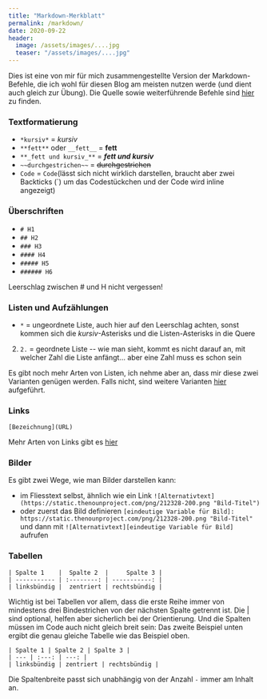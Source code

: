 ```yaml
---
title: "Markdown-Merkblatt"
permalink: /markdown/
date: 2020-09-22
header:
  image: /assets/images/....jpg
  teaser: "/assets/images/....jpg"
---
```


Dies ist eine von mir für mich zusammengestellte Version der Markdown-Befehle, die ich wohl für diesen Blog am meisten nutzen werde (und dient auch gleich zur Übung). 
Die Quelle sowie weiterführende Befehle sind [hier](https://github.com/adam-p/markdown-here/wiki/Markdown-Cheatsheet) zu finden. 


### Textformatierung
* `*kursiv*` = *kursiv* 
* `**fett**` oder `__fett__` = **fett** 
* `**_fett und kursiv_**` = **_fett und kursiv_**
* `~~durchgestrichen~~` = ~~durchgestrichen~~
* `Code` = `Code`(lässt sich nicht wirklich darstellen, braucht aber zwei Backticks (`) um das Codestückchen und der Code wird inline angezeigt)

### Überschriften
* `# H1`
* `## H2`
* `### H3`
* `#### H4`
* `##### H5`
* `###### H6`

Leerschlag zwischen # und H nicht vergessen!

### Listen und Aufzählungen

* `*` = ungeordnete Liste, auch hier auf den Leerschlag achten, sonst kommen sich die *kursiv*-Asterisks und die Listen-Asterisks in die Quere
2. `2.` = geordnete Liste -- wie man sieht, kommt es nicht darauf an, mit welcher Zahl die Liste anfängt... aber eine Zahl muss es schon sein

Es gibt noch mehr Arten von Listen, ich nehme aber an, dass mir diese zwei Varianten genügen werden. Falls nicht, sind weitere Varianten [hier](https://github.com/adam-p/markdown-here/wiki/Markdown-Cheatsheet#lists) aufgeführt. 

### Links

`[Bezeichnung](URL)`

Mehr Arten von Links gibt es [hier](https://github.com/adam-p/markdown-here/wiki/Markdown-Cheatsheet#links)

### Bilder
Es gibt zwei Wege, wie man Bilder darstellen kann: 
* im Fliesstext selbst, ähnlich wie ein Link `![Alternativtext](https://static.thenounproject.com/png/212328-200.png "Bild-Titel")` 
* oder zuerst das Bild definieren `[eindeutige Variable für Bild]: https://static.thenounproject.com/png/212328-200.png "Bild-Titel"` und dann mit `![Alternativtext][eindeutige Variable für Bild]` aufrufen 

### Tabellen

```
| Spalte 1    |  Spalte 2  |     Spalte 3 |
| ----------- | :--------: | -----------: |
| linksbündig |  zentriert | rechtsbündig |

```

Wichtig ist bei Tabellen vor allem, dass die erste Reihe immer von mindestens drei Bindestrichen von der nächsten Spalte getrennt ist. Die | sind optional, helfen aber sicherlich bei der Orientierung. Und die Spalten müssen im Code auch nicht gleich breit sein: Das zweite Beispiel unten ergibt die genau gleiche Tabelle wie das Beispiel oben. 

```
| Spalte 1 | Spalte 2 | Spalte 3 |
| --- | :---: | ---: |
| linksbündig | zentriert | rechtsbündig |
```

Die Spaltenbreite passt sich unabhängig von der Anzahl `-` immer am Inhalt an. 
